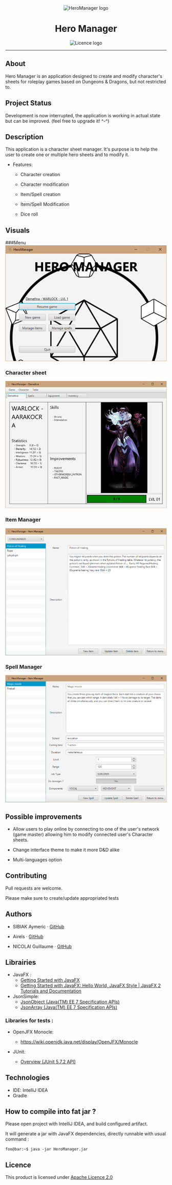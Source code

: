 <div align="center">
  <img alt="HeroManager logo" src="https://airels.fr/onlineDepot/depot/6hl2nokou4v6vd-logo.png" />
  <h1>Hero Manager</h1>
  <img alt="Licence logo" src="https://img.shields.io/github/license/R1-R0-R0/HeroManager?style=for-the-badge" />
</div>

---

## About

Hero Manager is an application designed to create and modify character's sheets for roleplay games based on Dungeons & Dragons, but not restricted to.

## Project Status

Development is now interrupted, the application is working in actual state but can be improved. (feel free to upgrade it! ^-^)

## Description

This application is a character sheet manager. It's purpose is to help the user to create one or multiple hero sheets and to modify it.

- Features:

    - Character creation

    - Character modification

    - Item/Spell creation

    - Item/Spell Modification

    - Dice roll


## Visuals

###Menu
![menu](images/menu.png)

### Character sheet
![character](images/character.png)

### Item Manager
![item_manager](images/item_manager.png)

### Spell Manager
![spell_manager](images/spell_manager.png)

## Possible improvements

- Allow users to play online by connecting to one of the user's network (game master) allowing him to modify connected user's Character sheets.

- Change interface theme to make it more D&D alike

- Multi-languages option


## Contributing

Pull requests are welcome.

Please make sure to create/update appropriated tests

## Authors

- SIBIAK Aymeric · [GitHub](https://github.com/ASibiak)

- Airels · [GitHub](https://github.com/Airels)

- NICOLAI Guillaume · [GitHub](https://github.com/Grosflan)


## Librairies

- JavaFX :
    - [Getting Started with JavaFX](https://openjfx.io/openjfx-docs/ "https://openjfx.io/openjfx-docs/")
    - [Getting Started with JavaFX: Hello World, JavaFX Style | JavaFX 2 Tutorials and Documentation](https://docs.oracle.com/javafx/2/get_started/hello_world.htm "https://docs.oracle.com/javafx/2/get_started/hello_world.htm")
- JsonSimple:
    - [JsonObject (Java(TM) EE 7 Specification APIs)](https://docs.oracle.com/javaee/7/api/javax/json/JsonObject.html "https://docs.oracle.com/javaee/7/api/javax/json/JsonObject.html")
    - [JsonArray (Java(TM) EE 7 Specification APIs)](https://docs.oracle.com/javaee/7/api/javax/json/JsonArray.html "https://docs.oracle.com/javaee/7/api/javax/json/JsonArray.html")

### Libraries for tests :

- OpenJFX Monocle:

    - https://wiki.openjdk.java.net/display/OpenJFX/Monocle
- JUnit:

    - [Overview (JUnit 5.7.2 API)](https://junit.org/junit5/docs/current/api/ "https://junit.org/junit5/docs/current/api/")

## Technologies
- IDE: IntelliJ IDEA
- Gradle

## How to compile into fat jar ?
Please open project with IntelliJ IDEA, and build configured artifact.

It will generate a jar with JavaFX dependencies, directly runnable with usual command :

```console
foo@bar:~$ java -jar HeroManager.jar
```

## Licence

This product is licensed under [Apache Licence 2.0](https://www.apache.org/licenses/LICENSE-2.0)